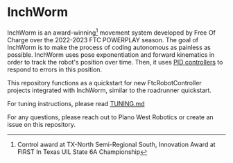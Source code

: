 # InchWorm

InchWorm is an award-winning[^1] movement system developed by Free Of Charge over the 2022-2023 FTC POWERPLAY season.
The goal of InchWorm is to make the process of coding autonomous as painless as possible.
InchWorm uses pose exponentiation and forward kinematics in order to track the robot's position over time.
Then, it uses [PID controllers](https://www.youtube.com/watch?v=O_ZMqViNKBk) to respond to errors in this position.

This repository functions as a quickstart for new FtcRobotController projects integrated with InchWorm, similar to the roadrunner quickstart.

For tuning instructions, please read [TUNING.md](TUNING.md)

For any questions, please reach out to Plano West Robotics or create an issue on this repository.

[^1]: Control award at TX-North Semi-Regional South, Innovation Award at FIRST In Texas UIL State 6A Championship
